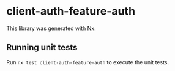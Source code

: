 # client-auth-feature-auth

This library was generated with [Nx](https://nx.dev).

## Running unit tests

Run `nx test client-auth-feature-auth` to execute the unit tests.
